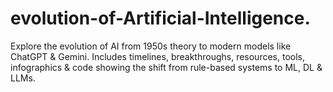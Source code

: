 # evolution-of-Artificial-Intelligence.
 Explore the evolution of AI from 1950s theory to modern models like ChatGPT &amp; Gemini. Includes timelines, breakthroughs, resources, tools, infographics &amp; code showing the shift from rule-based systems to ML, DL &amp; LLMs.
